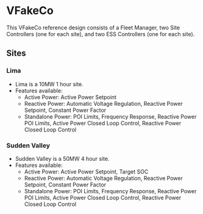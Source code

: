 # VFakeCo 

This VFakeCo reference design consists of a Fleet Manager, two Site Controllers (one for each site), and two ESS Controllers (one for each site).

## Sites
### Lima
* Lima is a 10MW 1 hour site.
* Features available:
    * Active Power: Active Power Setpoint
    * Reactive Power: Automatic Voltage Regulation, Reactive Power Setpoint, Constant Power Factor
    * Standalone Power: POI Limits, Frequency Response, Reactive Power POI Limits, Active Power Closed Loop Control, Reactive Power Closed Loop Control 

### Sudden Valley
* Sudden Valley is a 50MW 4 hour site. 
* Features available:
    * Active Power: Active Power Setpoint, Target SOC
    * Reactive Power: Automatic Voltage Regulation, Reactive Power Setpoint, Constant Power Factor
    * Standalone Power: POI Limits, Frequency Response, Reactive Power POI Limits, Active Power Closed Loop Control, Reactive Power Closed Loop Control 
